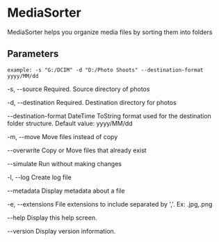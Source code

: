 # MediaSorter

MediaSorter helps you organize media files by sorting them into folders

## Parameters
`example: -s "G:/DCIM" -d "D:/Photo Shoots" --destination-format yyyy/MM/dd`

-s, --source Required. Source directory of photos

-d, --destination Required. Destination directory for photos

--destination-format DateTime ToString format used for the destination folder structure. Default value: yyyy/MM/dd

-m, --move Move files instead of copy

--overwrite Copy or Move files that already exist

--simulate Run without making changes

-l, --log Create log file

--metadata Display metadata about a file

-e, --extensions File extensions to include separated by ','. Ex: .jpg,.png

--help Display this help screen.

--version Display version information.